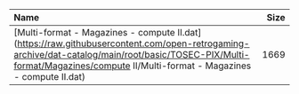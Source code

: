 |Name|Size|
|:---|---:|
|[Multi-format - Magazines - compute II.dat](https://raw.githubusercontent.com/open-retrogaming-archive/dat-catalog/main/root/basic/TOSEC-PIX/Multi-format/Magazines/compute II/Multi-format - Magazines - compute II.dat)|1669|
